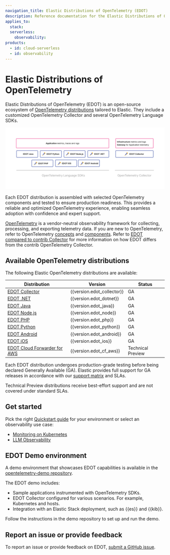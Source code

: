 ```yaml
---
navigation_title: Elastic Distributions of OpenTelemetry (EDOT)
description: Reference documentation for the Elastic Distributions of OpenTelemetry (EDOT).
applies_to:
  stack:
  serverless:
    observability:
products:
  - id: cloud-serverless
  - id: observability
---
```


# Elastic Distributions of OpenTelemetry

Elastic Distributions of OpenTelemetry (EDOT) is an open-source ecosystem of [OpenTelemetry distributions](https://opentelemetry.io/docs/concepts/distributions/) tailored to Elastic. They include a customized OpenTelemetry Collector and several OpenTelemetry Language SDKs.

![EDOT-Distributions](images/EDOT-SDKs-Collector.png)

Each EDOT distribution is assembled with selected OpenTelemetry components and tested to ensure production readiness. This provides a reliable and optimized OpenTelemetry experience, enabling seamless adoption with confidence and expert support.

[OpenTelemetry](https://opentelemetry.io/docs/) is a vendor-neutral observability framework for collecting, processing, and exporting telemetry data. If you are new to OpenTelemetry, refer to OpenTelemetry [concepts](https://opentelemetry.io/docs/concepts/) and [components](https://opentelemetry.io/docs/concepts/components/). Refer to [EDOT compared to contrib Collector](/reference/compatibility/edot-vs-upstream.md) for more information on how EDOT differs from the contrib OpenTelemetry Collector.


## Available OpenTelemetry distributions

The following Elastic OpenTelemetry distributions are available:

| Distribution | Version | Status |
| ------------ | ------- | ------ |
| [EDOT Collector](/reference/edot-collector/index.md) | {{version.edot_collector}} | GA |
| [EDOT .NET](/reference/edot-sdks/dotnet/index.md) | {{version.edot_dotnet}} | GA |
| [EDOT Java](/reference/edot-sdks/java/index.md) | {{version.edot_java}} | GA |
| [EDOT Node.js](/reference/edot-sdks/nodejs/index.md) | {{version.edot_node}} | GA |
| [EDOT PHP](/reference/edot-sdks/php/index.md) | {{version.edot_php}} | GA |
| [EDOT Python](/reference/edot-sdks/python/index.md) | {{version.edot_python}} | GA |
| [EDOT Android](/reference/edot-sdks/android/index.md) | {{version.edot_android}} | GA |
| [EDOT iOS](/reference/edot-sdks/ios/index.md) | {{version.edot_ios}} | GA |
| [EDOT Cloud Forwarder for AWS](/reference/edot-cloud-forwarder/aws.md) | {{version.edot_cf_aws}} | Technical Preview |

Each EDOT distribution undergoes production-grade testing before being declared Generally Available (GA). Elastic provides full support for GA releases in accordance with our [support matrix](https://www.elastic.co/support/matrix) and SLAs.

Technical Preview distributions receive best-effort support and are not covered under standard SLAs.

## Get started

Pick the right [Quickstart guide](/reference/quickstart/index.md) for your environment or select an observability use case:

- [Monitoring on Kubernetes](/reference/use-cases/kubernetes/index.md)
- [LLM Observability](/reference/use-cases/llms/index.md)

## EDOT Demo environment

A demo environment that showcases EDOT capabilities is available in the [opentelemetry-demo repository](https://github.com/elastic/opentelemetry-demo).

The EDOT demo includes:

*   Sample applications instrumented with OpenTelemetry SDKs.
*   EDOT Collector configured for various scenarios. For example, Kubernetes and hosts.
*   Integration with an Elastic Stack deployment, such as {{es}} and {{kib}}.

Follow the instructions in the demo repository to set up and run the demo.

## Report an issue or provide feedback

To report an issue or provide feedback on EDOT, [submit a GitHub issue](https://github.com/elastic/opentelemetry/issues/new/choose).
